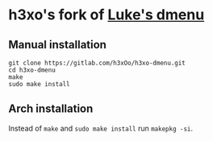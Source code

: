 # h3xo's fork of [Luke's dmenu](https://github.com/LukeSmithxyz/dmenu)

## Manual installation

```
git clone https://gitlab.com/h3xOo/h3xo-dmenu.git
cd h3xo-dmenu
make
sudo make install
```

## Arch installation
Instead of `make` and `sudo make install` run `makepkg -si`.
